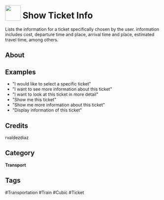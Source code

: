 # <img src="https://raw.githack.com/FortAwesome/Font-Awesome/master/svgs/solid/train.svg" card_color="#222222" width="50" height="50" style="vertical-align:bottom"/> Show Ticket Info
Lists the information for a ticket specifically chosen by the user. information includes cost, departure time and place, arrival time and place, estimated travel time, among others.

## About


## Examples
* "I would like to select a specific ticket"
* "I want to see more information about this ticket"
* "I want to look at this ticket in more detail"
* "Show me this ticket"
* "Show me more information about this ticket"
* "Display information of this ticket"

## Credits
rvaldezdiaz

## Category
**Transport**

## Tags
#Transportation
#Train
#Cubic
#Ticket

